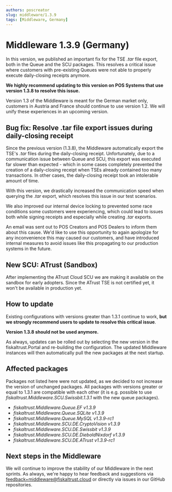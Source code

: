 ```yaml
---
authors: poscreator
slug: middleware/1.3.9
tags: [Middleware, Germany]
---
```


# Middleware 1.3.9 (Germany)
In this version, we published an important fix for the TSE _.tar_ file export, both in the Queue and the SCU packages. This resolves a critical issue where customers with pre-existing Queues were not able to properly execute daily-closing receipts anymore.

**We highly recommend updating to this version on POS Systems that use version 1.3.8 to resolve this issue.**

<!--truncate-->

<div class="alert alert--warning" role="alert">Version 1.3 of the Middleware is meant for the German market only, customers in Austria and France should continue to use version 1.2. We will unify these experiences in an upcoming version.</div>

## Bug fix: Resolve .tar file export issues during daily-closing receipt
Since the previous version (1.3.8), the Middleware automatically export the TSE's _.tar_ files during the daily-closing receipt. Unfortunately, due to a communication issue between Queue and SCU, this export was executed far slower than expected - which in some cases completely prevented the creation of a daily-closing receipt when TSEs already contained too many transactions. In other cases, the daily-closing receipt took an intolerable amount of time.

With this version, we drastically increased the communication speed when querying the _.tar_ export, which resolves this issue in our test scenarios. 

We also improved our internal device locking to prevented some race conditions some customers were experiencing, which could lead to issues both while signing receipts and especially while creating _.tar_ exports.

An email was sent out to POS Creators and POS Dealers to inform them about this cause. We'd like to use this opportunity to again apologize for any inconvenience this may caused our customers, and have introduced internal measures to avoid issues like this propagating to our production systems in the future.

## New SCU: ATrust (Sandbox)
After implementing the ATrust Cloud SCU we are making it available on the sandbox for early adopters. Since the ATrust TSE is not certified yet, it won't be available in production yet.

## How to update
Existing configurations with versions greater than 1.3.1 continue to work, **but we strongly recommend users to update to resolve this critical issue**.

**Version 1.3.8 should not be used anymore.**

As always, updates can be rolled out by selecting the new version in the fiskaltrust.Portal and re-building the configuration. The updated Middleware instances will then automatically pull the new packages at the next startup.

## Affected packages
Packages not listed here were not updated, as we decided to not increase the version of unchanged packages. All packages with versions greater or equal to 1.3.1 are compatible with each other (it is e.g. possible to use _fiskaltrust.Middleware.SCU.Swissbit.1.3.1_ with the new queue packages).

- _fiskaltrust.Middleware.Queue.EF v1.3.9_
- _fiskaltrust.Middleware.Queue.SQLite v1.3.9_
- _fiskaltrust.Middleware.Queue.MySQL v1.3.9-rc1_
- _fiskaltrust.Middleware.SCU.DE.CryptoVision v1.3.9_
- _fiskaltrust.Middleware.SCU.DE.Swissbit v1.3.9_
- _fiskaltrust.Middleware.SCU.DE.DieboldNixdorf v1.3.9_
- _fiskaltrust.Middleware.SCU.DE.ATrust v1.3.9-rc1_

## Next steps in the Middleware
We will continue to improve the stability of our Middleware in the next sprints. As always, we're happy to hear feedback and suggestions via [feedback+middleware@fiskaltrust.cloud](mailto:feedback+middleware@fiskaltrust.cloud) or directly via issues in our GitHub repositories.
